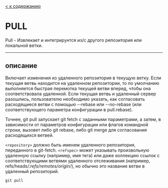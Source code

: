 [< к содержанию](README.md)


# PULL
Pull - Извлекает и интегрирунтся из/с другого репозитория или локальной ветки.

---
## описание

Включает изменения из удаленного репозитория в текущую ветку. Если текущая ветвь находится на удаленном репозитории, то по умолчанию выполняется быстрая перемотка текущей ветви вперед, чтобы она соответствовала удаленной. Если текущая ветвь и удаленный сервер разошлись, пользователю необходимо указать, как согласовать расходящиеся ветви с помощью --rebase или --no-rebase (или соответствующего параметра конфигурации в pull.rebase).

Точнее, git pull запускает git fetch с заданными параметрами, а затем, в зависимости от параметров конфигурации или флагов командной строки, вызовет либо git rebase, либо git merge для согласования расходящихся ветвей.

`<repository>` должно быть именем удаленного репозитория, переданного в git-fetch. `<refspec>` может указывать произвольную удаленную ссылку (например, имя тега) или даже коллекцию ссылок с соответствующими ветвями удаленного отслеживания (например, refs/heads/*:refs/remotes/origin/*), но обычно это название ветви в удаленный репозиторий.
```
git pull
```